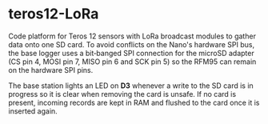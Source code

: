 # teros12-LoRa
Code platform for Teros 12 sensors with LoRa broadcast modules to gather data onto
one SD card. To avoid conflicts on the Nano's hardware SPI bus, the base logger
uses a bit‑banged SPI connection for the microSD adapter (CS pin 4, MOSI pin 7,
MISO pin 6 and SCK pin 5) so the RFM95 can remain on the hardware SPI pins.

The base station lights an LED on **D3** whenever a write to the SD card is in
progress so it is clear when removing the card is unsafe. If no card is
present, incoming records are kept in RAM and flushed to the card once it is
inserted again.
